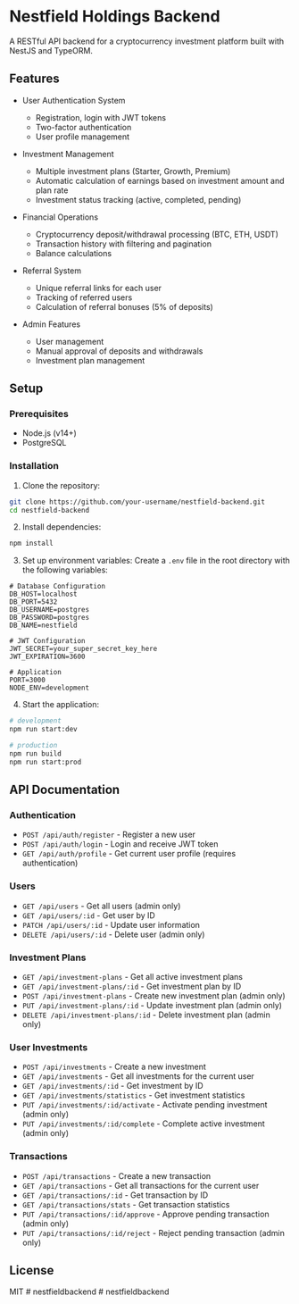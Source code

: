 # Nestfield Holdings Backend

A RESTful API backend for a cryptocurrency investment platform built with NestJS and TypeORM.

## Features

- User Authentication System
  - Registration, login with JWT tokens
  - Two-factor authentication
  - User profile management

- Investment Management
  - Multiple investment plans (Starter, Growth, Premium)
  - Automatic calculation of earnings based on investment amount and plan rate
  - Investment status tracking (active, completed, pending)

- Financial Operations
  - Cryptocurrency deposit/withdrawal processing (BTC, ETH, USDT)
  - Transaction history with filtering and pagination
  - Balance calculations

- Referral System
  - Unique referral links for each user
  - Tracking of referred users
  - Calculation of referral bonuses (5% of deposits)

- Admin Features
  - User management
  - Manual approval of deposits and withdrawals
  - Investment plan management

## Setup

### Prerequisites

- Node.js (v14+)
- PostgreSQL

### Installation

1. Clone the repository:
```bash
git clone https://github.com/your-username/nestfield-backend.git
cd nestfield-backend
```

2. Install dependencies:
```bash
npm install
```

3. Set up environment variables:
   Create a `.env` file in the root directory with the following variables:
```
# Database Configuration
DB_HOST=localhost
DB_PORT=5432
DB_USERNAME=postgres
DB_PASSWORD=postgres
DB_NAME=nestfield

# JWT Configuration
JWT_SECRET=your_super_secret_key_here
JWT_EXPIRATION=3600

# Application
PORT=3000
NODE_ENV=development
```

4. Start the application:
```bash
# development
npm run start:dev

# production
npm run build
npm run start:prod
```

## API Documentation

### Authentication

- `POST /api/auth/register` - Register a new user
- `POST /api/auth/login` - Login and receive JWT token
- `GET /api/auth/profile` - Get current user profile (requires authentication)

### Users

- `GET /api/users` - Get all users (admin only)
- `GET /api/users/:id` - Get user by ID
- `PATCH /api/users/:id` - Update user information
- `DELETE /api/users/:id` - Delete user (admin only)

### Investment Plans

- `GET /api/investment-plans` - Get all active investment plans
- `GET /api/investment-plans/:id` - Get investment plan by ID
- `POST /api/investment-plans` - Create new investment plan (admin only)
- `PUT /api/investment-plans/:id` - Update investment plan (admin only)
- `DELETE /api/investment-plans/:id` - Delete investment plan (admin only)

### User Investments

- `POST /api/investments` - Create a new investment
- `GET /api/investments` - Get all investments for the current user
- `GET /api/investments/:id` - Get investment by ID
- `GET /api/investments/statistics` - Get investment statistics
- `PUT /api/investments/:id/activate` - Activate pending investment (admin only)
- `PUT /api/investments/:id/complete` - Complete active investment (admin only)

### Transactions

- `POST /api/transactions` - Create a new transaction
- `GET /api/transactions` - Get all transactions for the current user
- `GET /api/transactions/:id` - Get transaction by ID
- `GET /api/transactions/stats` - Get transaction statistics
- `PUT /api/transactions/:id/approve` - Approve pending transaction (admin only)
- `PUT /api/transactions/:id/reject` - Reject pending transaction (admin only)

## License

MIT #   n e s t f i e l d b a c k e n d  
 #   n e s t f i e l d b a c k e n d  
 